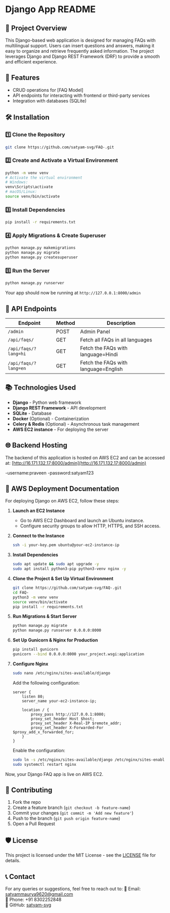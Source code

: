 # Django App README

## 📌 Project Overview
This Django-based web application is designed for managing FAQs with multilingual support. Users can insert questions and answers, making it easy to organize and retrieve frequently asked information. The project leverages Django and Django REST Framework (DRF) to provide a smooth and efficient experience.

## 🚀 Features
- CRUD operations for [FAQ Model]
- API endpoints for interacting with frontend or third-party services
- Integration with databases (SQLite)

## 🛠 Installation

### 1️⃣ Clone the Repository
```bash
git clone https://github.com/satyam-svg/FAQ-.git
```

### 2️⃣ Create and Activate a Virtual Environment
```bash
python -m venv venv
# Activate the virtual environment
# Windows:
venv\Scripts\activate
# macOS/Linux:
source venv/bin/activate
```

### 3️⃣ Install Dependencies
```bash
pip install -r requirements.txt
```

### 4️⃣ Apply Migrations & Create Superuser
```bash
python manage.py makemigrations
python manage.py migrate
python manage.py createsuperuser
```

### 5️⃣ Run the Server
```bash
python manage.py runserver
```
Your app should now be running at `http://127.0.0.1:8000/admin`

## 📡 API Endpoints
| Endpoint       | Method | Description |
|---------------|--------|-------------|
| `/admin`      | POST   | Admin Panel |
| `/api/faqs/`  | GET    | Fetch all FAQs in all languages |
| `/api/faqs/?lang=hi` | GET    | Fetch the FAQs with language=Hindi |
| `/api/faqs/?lang=en` | GET   | Fetch the FAQs with language=English |

## 📚 Technologies Used
- **Django** - Python web framework
- **Django REST Framework** - API development
- **SQLite** - Database
- **Docker** (Optional) - Containerization
- **Celery & Redis** (Optional) - Asynchronous task management
- **AWS EC2 instance** - For deploying the server  

## 🌐 Backend Hosting
The backend of this application is hosted on AWS EC2 and can be accessed at:
[http://16.171.132.17:8000/admin](http://16.171.132.17:8000/admin)

-username:praveen
-password:satyam123

## 📖 AWS Deployment Documentation
For deploying Django on AWS EC2, follow these steps:

1. **Launch an EC2 Instance**
   - Go to AWS EC2 Dashboard and launch an Ubuntu instance.
   - Configure security groups to allow HTTP, HTTPS, and SSH access.

2. **Connect to the Instance**
   ```bash
   ssh -i your-key.pem ubuntu@your-ec2-instance-ip
   ```

3. **Install Dependencies**
   ```bash
   sudo apt update && sudo apt upgrade -y
   sudo apt install python3-pip python3-venv nginx -y
   ```

4. **Clone the Project & Set Up Virtual Environment**
   ```bash
   git clone https://github.com/satyam-svg/FAQ-.git
   cd FAQ-
   python3 -m venv venv
   source venv/bin/activate
   pip install -r requirements.txt
   ```

5. **Run Migrations & Start Server**
   ```bash
   python manage.py migrate
   python manage.py runserver 0.0.0.0:8000
   ```

6. **Set Up Gunicorn & Nginx for Production**
   ```bash
   pip install gunicorn
   gunicorn --bind 0.0.0.0:8000 your_project.wsgi:application
   ```

7. **Configure Nginx**
   ```bash
   sudo nano /etc/nginx/sites-available/django
   ```
   Add the following configuration:
   ```nginx
   server {
       listen 80;
       server_name your-ec2-instance-ip;

       location / {
           proxy_pass http://127.0.0.1:8000;
           proxy_set_header Host $host;
           proxy_set_header X-Real-IP $remote_addr;
           proxy_set_header X-Forwarded-For $proxy_add_x_forwarded_for;
       }
   }
   ```
   Enable the configuration:
   ```bash
   sudo ln -s /etc/nginx/sites-available/django /etc/nginx/sites-enabled
   sudo systemctl restart nginx
   ```

Now, your Django FAQ app is live on AWS EC2.

## 📝 Contributing
1. Fork the repo
2. Create a feature branch (`git checkout -b feature-name`)
3. Commit your changes (`git commit -m 'Add new feature'`)
4. Push to the branch (`git push origin feature-name`)
5. Open a Pull Request

## 🛡 License
This project is licensed under the MIT License - see the [LICENSE](LICENSE) file for details.

## 📞 Contact
For any queries or suggestions, feel free to reach out to:
📧 Email: satyammaurya9620@gmail.com  
📱 Phone: +91 8302252848  
🔗 GitHub: [satyam-svg](https://github.com/satyam-svg)

